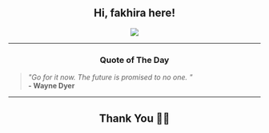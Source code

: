 <h2 align="center"> Hi, fakhira here!</h2>

<p align="center">
<a href="https://github.com/fakhiralkda" alt="github streak"><img src="https://dvst-streak.herokuapp.com/?user=fakhiralkda&theme=tokyonight&fire=DD472C"></a>
</p>

<hr>
<h3 align="center">Quote of The Day</h3>
<p align="center">
<blockquote>
<i>"Go for it now. The future is promised to no one. "</i>
<br>
<b>- Wayne Dyer</b>
</blockquote>
</p>


<hr>
<h2 align="center">Thank You 🙏🏼</h2>
